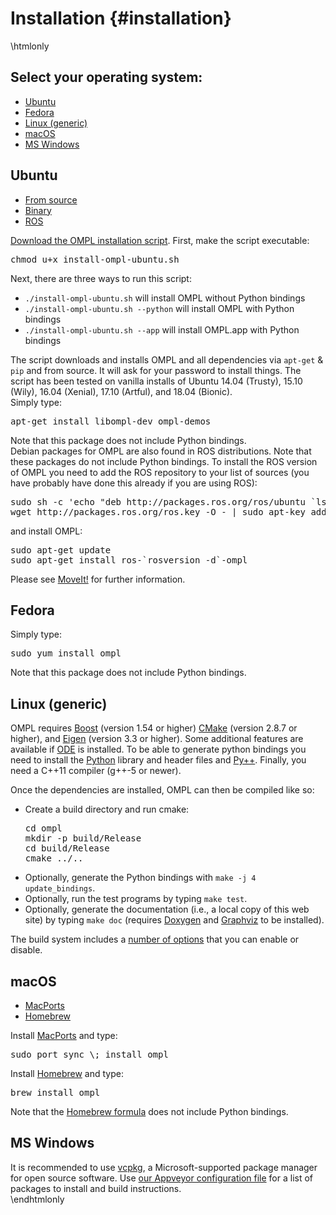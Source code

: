 # Installation {#installation}

\htmlonly
<div class="panel panel-default">
  <div class="panel-body">
    <h2>Select your operating system:</h2>
    <!-- Nav tabs -->
    <ul class="nav nav-pills" role="tablist">
      <li role="presentation" class="active"><a href="#ubuntu" aria-controls="ubuntu" role="tab" data-toggle="pill">Ubuntu</a></li>
      <li role="presentation"><a href="#fedora" aria-controls="fedora" role="tab" data-toggle="pill">Fedora</a></li>
      <li role="presentation"><a href="#linux" aria-controls="linux" role="tab" data-toggle="pill">Linux (generic)</a></li>
      <li role="presentation"><a href="#osx" aria-controls="osx" role="tab" data-toggle="pill">macOS</a></li>
      <li role="presentation"><a href="#windows" aria-controls="windows" role="tab" data-toggle="pill">MS Windows</a></li>
    </ul>
  </div>
</div>

<!-- Tab panes -->
<div class="tab-content">
  <div role="tabpanel" class="tab-pane active" id="ubuntu">
    <h2>Ubuntu</h2>
    <ul class="nav nav-tabs" role="tablist">
      <li role="presentation" class="active"><a href="#ubuntusource" aria-controls="ubuntusource" role="tab" data-toggle="tab">From source</a></li>
      <li role="presentation"><a href="#ubuntubinary" aria-controls="ubuntubinary" role="tab" data-toggle="tab">Binary</a></li>
      <li role="presentation"><a href="#ubunturos" aria-controls="ubunturos" role="tab" data-toggle="tab">ROS</a></li>
    </ul>
    <div class="tab-content">
      <div role="tabpanel" class="tab-pane active" id="ubuntusource">
        <a href="install-ompl-ubuntu.sh">Download the OMPL installation script</a>. First, make the script executable:
        <pre class="fragment">chmod u+x install-ompl-ubuntu.sh</pre>
        Next, there are three ways to run this script:
         <ul>
           <li><code>./install-ompl-ubuntu.sh</code> will install OMPL without Python bindings</li>
           <li><code>./install-ompl-ubuntu.sh --python</code> will install OMPL with Python bindings</li>
           <li><code>./install-ompl-ubuntu.sh --app</code> will install OMPL.app with Python bindings</li>
         </ul>
         The script downloads and installs OMPL and all dependencies via <code>apt-get</code> &amp; <code>pip</code> and from source. It will ask for your password to install things. The script has been tested on vanilla installs of Ubuntu 14.04 (Trusty), 15.10 (Wily), 16.04 (Xenial), 17.10 (Artful), and 18.04 (Bionic).
      </div>
      <div role="tabpanel" class="tab-pane" id="ubuntubinary">
        Simply type:
        <pre class="fragment">apt-get install libompl-dev ompl-demos</pre>
        Note that this package does not include Python bindings.
      </div>
      <div role="tabpanel" class="tab-pane" id="ubunturos">
        Debian packages for OMPL are also found in ROS distributions. Note that these packages do not include Python bindings. To install the ROS version of OMPL you need to add the ROS repository to your list of sources (you have probably have done this already if you are using ROS):
        <pre class="fragment">sudo sh -c 'echo "deb http://packages.ros.org/ros/ubuntu `lsb_release -sc` main" > /etc/apt/sources.list.d/ros-latest.list'
wget http://packages.ros.org/ros.key -O - | sudo apt-key add -</pre>
        and install OMPL:
        <pre class="fragment">sudo apt-get update
sudo apt-get install ros-`rosversion -d`-ompl</pre>
        Please see <a href="http://moveit.ros.org">MoveIt!</a> for further information.
      </div>
    </div>
  </div>

  <!-- Fedora -->
  <div role="tabpanel" class="tab-pane" id="fedora">
    <h2>Fedora</h2>
    Simply type:
    <pre class="fragment">sudo yum install ompl</pre>
    Note that this package does not include Python bindings.
  </div>

  <!-- Linux (generic) -->
  <div role="tabpanel" class="tab-pane" id="linux">
    <h2>Linux (generic)</h2>
    <p>OMPL requires <a href="http://www.boost.org">Boost</a> (version 1.54 or higher) <a href="http://www.cmake.org">CMake</a> (version 2.8.7 or higher), and <a href="http://eigen.tuxfamily.org">Eigen</a> (version 3.3 or higher). Some additional features are available if <a href="http://www.ode.org">ODE</a> is installed.
    To be able to generate python bindings you need to install the <a href="http://www.python.org">Python</a> library and header files and <a href="installPyPlusPlus.html">Py++</a>.
    Finally, you need a C++11 compiler (g++-5 or newer).</p>
    <p>Once the dependencies are installed, OMPL can then be compiled like so:</p>
    <ul>
    <li>Create a build directory and run cmake: <pre class="fragment">cd ompl
mkdir -p build/Release
cd build/Release
cmake ../..</pre></li>
    <li>Optionally, generate the Python bindings with <code>make -j 4 update_bindings</code>.</li>
    <li>Optionally, run the test programs by typing <code>make test</code>.</li>
    <li>Optionally, generate the documentation (i.e., a local copy of this web site) by typing <code>make doc</code> (requires <a href="http://www.doxygen.org">Doxygen</a> and <a href="http://www.graphviz.org">Graphviz</a> to be installed).</li>
    </ul>
    <p>The build system includes a <a href="buildOptions.html">number of options</a> that you can enable or disable.</p>
  </div>

  <!-- macOS -->
  <div role="tabpanel" class="tab-pane" id="osx">
    <h2>macOS</h2>
    <ul class="nav nav-tabs" role="tablist">
      <li role="presentation" class="active"><a href="#osxmacports" aria-controls="osxmacports" role="tab" data-toggle="tab">MacPorts</a></li>
      <li role="presentation"><a href="#osxhomebrew" aria-controls="osxhomebrew" role="tab" data-toggle="tab">Homebrew</a></li>
    </ul>
    <div class="tab-content">
      <div role="tabpanel" class="tab-pane active" id="osxmacports">
        Install <a href="http://www.macports.org">MacPorts</a> and type:<pre class="fragment">sudo port sync \; install ompl</pre>
      </div>
      <div role="tabpanel" class="tab-pane" id="osxhomebrew">
        Install <a href="http://brew.sh">Homebrew</a> and type:
        <pre class="fragment">brew install ompl</pre>
        Note that the <a href="http://braumeister.org/formula/ompl">Homebrew formula</a> does not include Python bindings.
      </div>
    </div>
  </div>

  <!-- Windows -->
  <div role="tabpanel" class="tab-pane" id="windows">
    <h2>MS Windows</h2>
    It is recommended to use <a href="https://vcpkg.readthedocs.io/en/latest/">vcpkg</a>, a Microsoft-supported package manager for open source software. Use <a href="https://bitbucket.org/ompl/ompl/src/tip/.appveyor.yml">our Appveyor configuration file</a> for a list of packages to install and build instructions.
  </div>
</div>
\endhtmlonly
